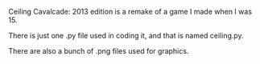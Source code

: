 Ceiling Cavalcade: 2013 edition is a remake of a game I made when I was 15.  

There is just one .py file used in coding it, and that is named ceiling.py.

There are also a bunch of .png files used for graphics.
